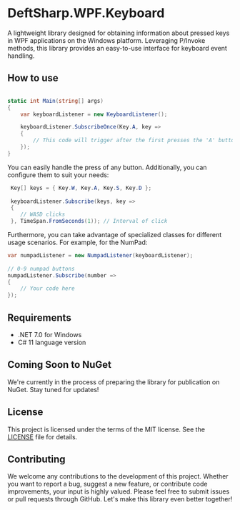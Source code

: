 # DeftSharp.WPF.Keyboard


A lightweight library designed for obtaining information about pressed keys in WPF applications on the Windows platform. Leveraging P/Invoke methods, this library provides an easy-to-use interface for keyboard event handling.

## How to use

```c#

static int Main(string[] args)
{
    var keyboardListener = new KeyboardListener();

    keyboardListener.SubscribeOnce(Key.A, key =>
    {
        // This code will trigger after the first presses the 'A' button.
    });
}

```

You can easily handle the press of any button. Additionally, you can configure them to suit your needs:

```c#
 Key[] keys = { Key.W, Key.A, Key.S, Key.D };
            
 keyboardListener.Subscribe(keys, key =>
 {
    // WASD clicks
 }, TimeSpan.FromSeconds(1)); // Interval of click
```
Furthermore, you can take advantage of specialized classes for different usage scenarios. For example, for the NumPad:

```c#
var numpadListener = new NumpadListener(keyboardListener);
            
// 0-9 numpad buttons
numpadListener.Subscribe(number =>
{
    // Your code here
});
```

## Requirements

- .NET 7.0 for Windows
- C# 11 language version

## Coming Soon to NuGet

We're currently in the process of preparing the library for publication on NuGet. Stay tuned for updates!

## License

This project is licensed under the terms of the MIT license. See the [LICENSE](https://github.com/Empiree/DeftSharp.WPF.Keyboard/blob/main/LICENSE) file for details.

## Contributing

We welcome any contributions to the development of this project. Whether you want to report a bug, suggest a new feature, or contribute code improvements, your input is highly valued. Please feel free to submit issues or pull requests through GitHub. Let's make this library even better together!
